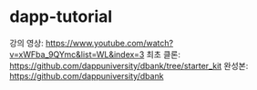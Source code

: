 # dapp-tutorial

강의 영상: https://www.youtube.com/watch?v=xWFba_9QYmc&list=WL&index=3
최초 클론: https://github.com/dappuniversity/dbank/tree/starter_kit
완성본: https://github.com/dappuniversity/dbank
